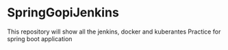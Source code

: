 # SpringGopiJenkins
This repository will show all the jenkins, docker and kuberantes Practice for spring boot application
